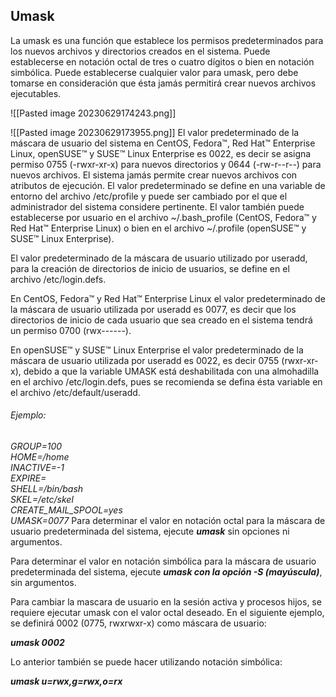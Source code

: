 ## Umask 
La umask es una función que establece los permisos predeterminados para los nuevos archivos y directorios creados en el sistema. Puede establecerse en notación octal de tres o cuatro dígitos o bien en notación simbólica. Puede establecerse cualquier valor para umask, pero debe tomarse en consideración que ésta jamás permitirá crear nuevos archivos ejecutables.

![[Pasted image 20230629174243.png]]

![[Pasted image 20230629173955.png]]
El valor predeterminado de la máscara de usuario del sistema en CentOS, Fedora™, Red Hat™ Enterprise Linux, openSUSE™ y SUSE™ Linux Enterprise es 0022, es decir se asigna permiso 0755 (-rwxr-xr-x) para nuevos directorios y 0644 (-rw-r--r--) para nuevos archivos. El sistema jamás permite crear nuevos archivos con atributos de ejecución. El valor predeterminado se define en una variable de entorno del archivo /etc/profile y puede ser cambiado por el que el administrador del sistema considere pertinente. El valor también puede establecerse por usuario en el archivo ~/.bash_profile (CentOS, Fedora™ y Red Hat™ Enterprise Linux) o bien en el archivo ~/.profile (openSUSE™ y SUSE™ Linux Enterprise).

El valor predeterminado de la máscara de usuario utilizado por useradd, para la creación de directorios de inicio de usuarios, se define en el archivo /etc/login.defs.

En CentOS, Fedora™ y Red Hat™ Enterprise Linux el valor predeterminado de la máscara de usuario utilizada por useradd es 0077, es decir que los directorios de inicio de cada usuario que sea creado en el sistema tendrá un permiso 0700 (rwx------).

En openSUSE™ y SUSE™ Linux Enterprise el valor predeterminado de la máscara de usuario utilizada por useradd es 0022, es decir 0755 (rwxr-xr-x), debido a que la variable UMASK está deshabilitada con una almohadilla en el archivo /etc/login.defs, pues se recomienda se defina ésta variable en el archivo /etc/default/useradd.
###### Ejemplo:
*GROUP=100<br>HOME=/home<br>INACTIVE=-1<br>EXPIRE=<br>SHELL=/bin/bash<br>SKEL=/etc/skel<br>CREATE_MAIL_SPOOL=yes<br>UMASK=0077*
Para determinar el valor en notación octal para la máscara de usuario predeterminada del sistema, ejecute ***umask*** sin opciones ni argumentos.

Para determinar el valor en notación simbólica para la máscara de usuario predeterminada del sistema, ejecute ***umask con la opción -S (mayúscula)***, sin argumentos.

Para cambiar la mascara de usuario en la sesión activa y procesos hijos, se requiere ejecutar umask con el valor octal deseado. En el siguiente ejemplo, se definirá 0002 (0775, rwxrwxr-x) como máscara de usuario:

***umask 0002***

Lo anterior también se puede hacer utilizando notación simbólica:

***umask u=rwx,g=rwx,o=rx***
